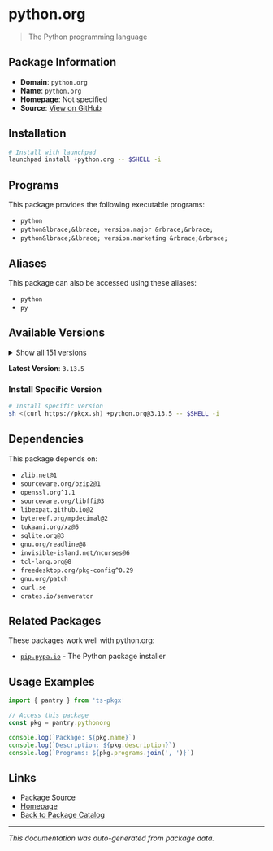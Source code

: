 # python.org

> The Python programming language

## Package Information

- **Domain**: `python.org`
- **Name**: `python.org`
- **Homepage**: Not specified
- **Source**: [View on GitHub](https://github.com/pkgxdev/pantry/tree/main/projects/python.org/package.yml)

## Installation

```bash
# Install with launchpad
launchpad install +python.org -- $SHELL -i
```

## Programs

This package provides the following executable programs:

- `python`
- `python&lbrace;&lbrace; version.major &rbrace;&rbrace;`
- `python&lbrace;&lbrace; version.marketing &rbrace;&rbrace;`

## Aliases

This package can also be accessed using these aliases:

- `python`
- `py`

## Available Versions

<details>
<summary>Show all 151 versions</summary>

- `3.13.5`, `3.13.4`, `3.13.3`, `3.13.2`, `3.13.1`
- `3.13.0`, `3.12.11`, `3.12.10`, `3.12.9`, `3.12.8`
- `3.12.7`, `3.12.6`, `3.12.5`, `3.12.4`, `3.12.3`
- `3.12.2`, `3.12.1`, `3.12.0`, `3.11.13`, `3.11.12`
- `3.11.11`, `3.11.10`, `3.11.9`, `3.11.8`, `3.11.7`
- `3.11.6`, `3.11.5`, `3.11.4`, `3.11.3`, `3.11.2`
- `3.11.1`, `3.11.0`, `3.10.18`, `3.10.17`, `3.10.16`
- `3.10.15`, `3.10.14`, `3.10.13`, `3.10.12`, `3.10.11`
- `3.10.10`, `3.10.8`, `3.10.7`, `3.10.6`, `3.10.5`
- `3.10.4`, `3.10.3`, `3.10.2`, `3.10.1`, `3.10.0`
- `3.9.23`, `3.9.22`, `3.9.21`, `3.9.20`, `3.9.19`
- `3.9.18`, `3.9.17`, `3.9.16`, `3.9.15`, `3.9.14`
- `3.9.13`, `3.9.12`, `3.9.11`, `3.9.10`, `3.9.9`
- `3.9.8`, `3.9.7`, `3.9.6`, `3.9.5`, `3.9.4`
- `3.9.3`, `3.9.2`, `3.9.1`, `3.9.0`, `3.8.20`
- `3.8.19`, `3.8.18`, `3.8.17`, `3.8.16`, `3.8.15`
- `3.8.14`, `3.8.13`, `3.8.12`, `3.8.11`, `3.8.10`
- `3.8.9`, `3.8.8`, `3.8.7`, `3.8.6`, `3.8.5`
- `3.8.4`, `3.8.3`, `3.8.2`, `3.8.1`, `3.8.0`
- `3.7.17`, `3.7.16`, `3.7.15`, `3.7.14`, `3.7.13`
- `3.7.12`, `3.7.11`, `3.7.10`, `3.7.9`, `3.7.8`
- `3.7.7`, `3.7.6`, `3.7.5`, `3.7.4`, `3.7.3`
- `3.7.2`, `3.7.1`, `3.7.0`, `3.6.15`, `3.6.14`
- `3.6.13`, `3.6.12`, `3.6.11`, `3.6.10`, `3.6.9`
- `3.6.8`, `3.6.7`, `3.6.6`, `3.6.5`, `3.6.4`
- `3.6.3`, `3.6.2`, `3.6.1`, `3.6.0`, `3.5.10`
- `3.5.9`, `3.5.8`, `3.5.7`, `3.5.6`, `3.5.5`
- `3.5.4`, `3.5.3`, `3.5.2`, `3.5.1`, `3.5.0`
- `3.4.10`, `3.4.9`, `3.4.8`, `3.4.7`, `3.4.6`
- `3.4.5`, `3.4.4`, `3.4.3`, `3.4.2`, `3.3.0`
- `2.7.18`

</details>

**Latest Version**: `3.13.5`

### Install Specific Version

```bash
# Install specific version
sh <(curl https://pkgx.sh) +python.org@3.13.5 -- $SHELL -i
```

## Dependencies

This package depends on:

- `zlib.net@1`
- `sourceware.org/bzip2@1`
- `openssl.org^1.1`
- `sourceware.org/libffi@3`
- `libexpat.github.io@2`
- `bytereef.org/mpdecimal@2`
- `tukaani.org/xz@5`
- `sqlite.org@3`
- `gnu.org/readline@8`
- `invisible-island.net/ncurses@6`
- `tcl-lang.org@8`
- `freedesktop.org/pkg-config^0.29`
- `gnu.org/patch`
- `curl.se`
- `crates.io/semverator`

## Related Packages

These packages work well with python.org:

- [`pip.pypa.io`](pippypaio.md) - The Python package installer

## Usage Examples

```typescript
import { pantry } from 'ts-pkgx'

// Access this package
const pkg = pantry.pythonorg

console.log(`Package: ${pkg.name}`)
console.log(`Description: ${pkg.description}`)
console.log(`Programs: ${pkg.programs.join(', ')}`)
```

## Links

- [Package Source](https://github.com/pkgxdev/pantry/tree/main/projects/python.org/package.yml)
- [Homepage](#)
- [Back to Package Catalog](../package-catalog.md)

---

*This documentation was auto-generated from package data.*
